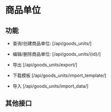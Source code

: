 # 商品单位


## 功能

- 查询/创建商品单位:
[/api/goods_units/]

- 编辑/删除商品单位:
[/api/goods_units/{id}/]

- 导出
[/api/goods_units/export/]

- 下载模板
[/api/goods_units/import_template/]

- 导入
[/api/goods_units/import_data/]


## 其他接口

